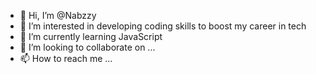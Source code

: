 - 👋 Hi, I’m @Nabzzy
- 👀 I’m interested in developing coding skills to boost my career in tech
- 🌱 I’m currently learning JavaScript
- 💞️ I’m looking to collaborate on ...
- 📫 How to reach me ...

<!---
Nabzzy/Nabzzy is a ✨ special ✨ repository because its `README.md` (this file) appears on your GitHub profile.
You can click the Preview link to take a look at your changes.
--->
